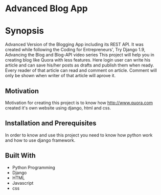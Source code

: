 # Advanced Blog App
Synopsis
========
Advanced Version of the Blogging App including its REST API. It was created while following the Coding for Entrepreneurs', Try Django 1.9, Advancing the Blog and Blog-API video series
This project will help you in creating blog like Quora with less features. Here login user can write his article and can save his/her posts as drafts and publish them when ready. Every reader of that article can read and comment on article. Comment will only be shown when writer of that article will aprove it.

Motivation
----------
Motivation for creating this project is to know how http://www.quora.com created it's own website using django, html and css.

Installation and Prerequisites
------------------------------
In order to know and use this project you need to know how python work and how to use django framework.

Built With
----------
* Python Programming
* Django
* HTML
* Javascript
* css
